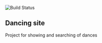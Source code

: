 ![Build Status](https://github.com/H-R-G-P/Dn/actions/workflows/deploy.yml/badge.svg?branch=fix-deploy)

## Dancing site

Project for showing and searching of dances
